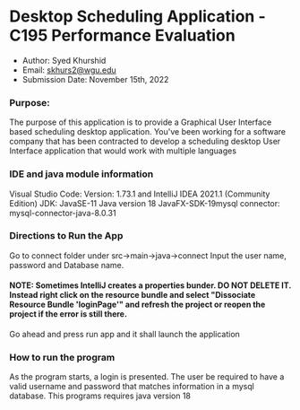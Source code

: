 # Desktop Scheduling Application - C195 Performance Evaluation

- Author: Syed Khurshid
- Email: skhurs2@wgu.edu
- Submission Date: November 15th, 2022

### Purpose:

The purpose of this application is to provide a Graphical User Interface based scheduling desktop application.
You've been working for a software company that has been contracted to develop a scheduling desktop User Interface application that would work with multiple languages

### IDE and java module information

Visual Studio Code: Version: 1.73.1 and IntelliJ IDEA 2021.1 (Community Edition)
JDK: JavaSE-11
Java version 18
JavaFX-SDK-19mysql connector: mysql-connector-java-8.0.31

### Directions to Run the App

Go to connect folder under src->main->java->connect
Input the user name, password and Database name.

#### NOTE: Sometimes IntelliJ creates a properties bunder. DO NOT DELETE IT. Instead right click on the resource bundle and select "Dissociate Resource Bundle 'loginPage'" and refresh the project or reopen the project if the error is still there.

Go ahead and press run app and it shall launch the application

### How to run the program

As the program starts, a login is presented. The user be required to have a valid username and password that matches information in a mysql database.
This programs requires java version 18
